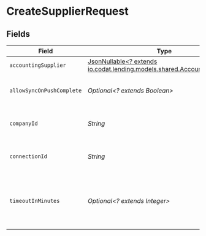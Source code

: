 # CreateSupplierRequest


## Fields

| Field                                                                                                                  | Type                                                                                                                   | Required                                                                                                               | Description                                                                                                            | Example                                                                                                                |
| ---------------------------------------------------------------------------------------------------------------------- | ---------------------------------------------------------------------------------------------------------------------- | ---------------------------------------------------------------------------------------------------------------------- | ---------------------------------------------------------------------------------------------------------------------- | ---------------------------------------------------------------------------------------------------------------------- |
| `accountingSupplier`                                                                                                   | [JsonNullable<? extends io.codat.lending.models.shared.AccountingSupplier>](../../models/shared/AccountingSupplier.md) | :heavy_minus_sign:                                                                                                     | N/A                                                                                                                    |                                                                                                                        |
| `allowSyncOnPushComplete`                                                                                              | *Optional<? extends Boolean>*                                                                                          | :heavy_minus_sign:                                                                                                     | Allow a sync upon push completion.                                                                                     |                                                                                                                        |
| `companyId`                                                                                                            | *String*                                                                                                               | :heavy_check_mark:                                                                                                     | Unique identifier for a company.                                                                                       | 8a210b68-6988-11ed-a1eb-0242ac120002                                                                                   |
| `connectionId`                                                                                                         | *String*                                                                                                               | :heavy_check_mark:                                                                                                     | Unique identifier for a connection.                                                                                    | 2e9d2c44-f675-40ba-8049-353bfcb5e171                                                                                   |
| `timeoutInMinutes`                                                                                                     | *Optional<? extends Integer>*                                                                                          | :heavy_minus_sign:                                                                                                     | Time limit for the push operation to complete before it is timed out.                                                  |                                                                                                                        |